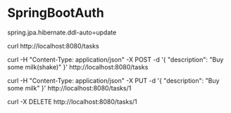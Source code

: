 # SpringBootAuth

spring.jpa.hibernate.ddl-auto=update

curl http://localhost:8080/tasks

curl -H "Content-Type: application/json" -X POST -d '{
    "description": "Buy some milk(shake)"
}'  http://localhost:8080/tasks

curl -H "Content-Type: application/json" -X PUT -d '{
    "description": "Buy some milk"
}'  http://localhost:8080/tasks/1

curl -X DELETE http://localhost:8080/tasks/1